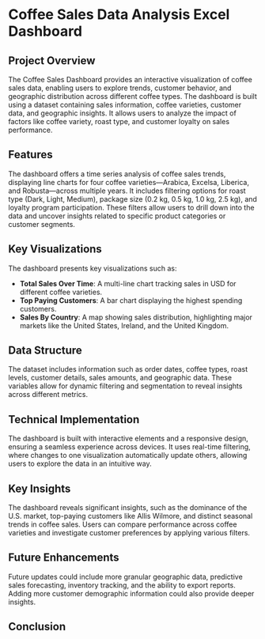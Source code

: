 # Coffee Sales Data Analysis Excel Dashboard

## Project Overview

The Coffee Sales Dashboard provides an interactive visualization of coffee sales data, enabling users to explore trends, customer behavior, and geographic distribution across different coffee types. The dashboard is built using a dataset containing sales information, coffee varieties, customer data, and geographic insights. It allows users to analyze the impact of factors like coffee variety, roast type, and customer loyalty on sales performance.

## Features

The dashboard offers a time series analysis of coffee sales trends, displaying line charts for four coffee varieties—Arabica, Excelsa, Liberica, and Robusta—across multiple years. It includes filtering options for roast type (Dark, Light, Medium), package size (0.2 kg, 0.5 kg, 1.0 kg, 2.5 kg), and loyalty program participation. These filters allow users to drill down into the data and uncover insights related to specific product categories or customer segments.

## Key Visualizations

The dashboard presents key visualizations such as:
- **Total Sales Over Time**: A multi-line chart tracking sales in USD for different coffee varieties.
- **Top Paying Customers**: A bar chart displaying the highest spending customers.
- **Sales By Country**: A map showing sales distribution, highlighting major markets like the United States, Ireland, and the United Kingdom.

## Data Structure

The dataset includes information such as order dates, coffee types, roast levels, customer details, sales amounts, and geographic data. These variables allow for dynamic filtering and segmentation to reveal insights across different metrics.

## Technical Implementation

The dashboard is built with interactive elements and a responsive design, ensuring a seamless experience across devices. It uses real-time filtering, where changes to one visualization automatically update others, allowing users to explore the data in an intuitive way.

## Key Insights

The dashboard reveals significant insights, such as the dominance of the U.S. market, top-paying customers like Allis Wilmore, and distinct seasonal trends in coffee sales. Users can compare performance across coffee varieties and investigate customer preferences by applying various filters.

## Future Enhancements

Future updates could include more granular geographic data, predictive sales forecasting, inventory tracking, and the ability to export reports. Adding more customer demographic information could also provide deeper insights.

## Conclusion

